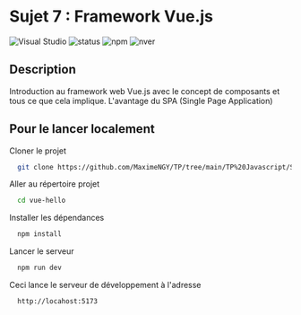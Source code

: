 
# Sujet 7 : Framework Vue.js

![Visual Studio](https://badgen.net/badge/icon/visualstudio?icon=visualstudio&label)
![status](https://badgen.net/github/status/micromatch/micromatch/4.0.1)
![npm](https://badgen.net/badge/icon/npm?icon=npm&label)
![nver](https://badgen.net/npm/v/express)

## Description

Introduction au framework web Vue.js avec le concept de composants et tous ce que cela implique. L'avantage du SPA (Single Page Application)

## Pour le lancer localement

Cloner le projet

```bash
  git clone https://github.com/MaximeNGY/TP/tree/main/TP%20Javascript/Sujet%207/vue-hello
```

Aller au répertoire projet

```bash
  cd vue-hello
```

Installer les dépendances

```bash
  npm install
```

Lancer le serveur

```bash
  npm run dev
```

Ceci lance le serveur de développement à l'adresse

```bash
  http://locahost:5173
```
